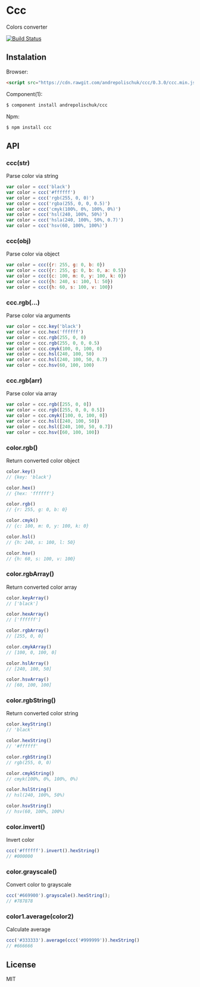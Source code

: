 # Ccc

  Colors converter

  [![Build Status](https://travis-ci.org/andrepolischuk/ccc.svg?branch=master)](https://travis-ci.org/andrepolischuk/ccc)

## Instalation

  Browser:

```html
<script src="https://cdn.rawgit.com/andrepolischuk/ccc/0.3.0/ccc.min.js"></script>
```

  Component(1):

```sh
$ component install andrepolischuk/ccc
```

  Npm:

```sh
$ npm install ccc
```

## API

### ccc(str)

  Parse color via string

```js
var color = ccc('black')
var color = ccc('#ffffff')
var color = ccc('rgb(255, 0, 0)')
var color = ccc('rgba(255, 0, 0, 0.5)')
var color = ccc('cmyk(100%, 0%, 100%, 0%)')
var color = ccc('hsl(240, 100%, 50%)')
var color = ccc('hsla(240, 100%, 50%, 0.7)')
var color = ccc('hsv(60, 100%, 100%)')
```

### ccc(obj)

  Parse color via object

```js
var color = ccc({r: 255, g: 0, b: 0})
var color = ccc({r: 255, g: 0, b: 0, a: 0.5})
var color = ccc({c: 100, m: 0, y: 100, k: 0})
var color = ccc({h: 240, s: 100, l: 50})
var color = ccc({h: 60, s: 100, v: 100})
```

### ccc.rgb(...)

  Parse color via arguments

```js
var color = ccc.key('black')
var color = ccc.hex('ffffff')
var color = ccc.rgb(255, 0, 0)
var color = ccc.rgb(255, 0, 0, 0.5)
var color = ccc.cmyk(100, 0, 100, 0)
var color = ccc.hsl(240, 100, 50)
var color = ccc.hsl(240, 100, 50, 0.7)
var color = ccc.hsv(60, 100, 100)
```

### ccc.rgb(arr)

  Parse color via array

```js
var color = ccc.rgb([255, 0, 0])
var color = ccc.rgb([255, 0, 0, 0.5])
var color = ccc.cmyk([100, 0, 100, 0])
var color = ccc.hsl([240, 100, 50])
var color = ccc.hsl([240, 100, 50, 0.7])
var color = ccc.hsv([60, 100, 100])
```

### color.rgb()

  Return converted color object

```js
color.key()
// {key: 'black'}

color.hex()
// {hex: 'ffffff'}

color.rgb()
// {r: 255, g: 0, b: 0}

color.cmyk()
// {c: 100, m: 0, y: 100, k: 0}

color.hsl()
// {h: 240, s: 100, l: 50}

color.hsv()
// {h: 60, s: 100, v: 100}
```

### color.rgbArray()

  Return converted color array

```js
color.keyArray()
// ['black']

color.hexArray()
// ['ffffff']

color.rgbArray()
// [255, 0, 0]

color.cmykArray()
// [100, 0, 100, 0]

color.hslArray()
// [240, 100, 50]

color.hsvArray()
// [60, 100, 100]
```

### color.rgbString()

  Return converted color string

```js
color.keyString()
// 'black'

color.hexString()
// '#ffffff'

color.rgbString()
// rgb(255, 0, 0)

color.cmykString()
// cmyk(100%, 0%, 100%, 0%)

color.hslString()
// hsl(240, 100%, 50%)

color.hsvString()
// hsv(60, 100%, 100%)
```

### color.invert()

  Invert color

```js
ccc('#ffffff').invert().hexString()
// #000000
```

### color.grayscale()

  Convert color to grayscale

```js
ccc('#669900').grayscale().hexString();
// #787878
```

### color1.average(color2)

  Calculate average

```js
ccc('#333333').average(ccc('#999999')).hexString()
// #666666
```

## License

  MIT
